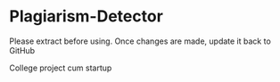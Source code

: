 # Plagiarism-Detector
Please extract before using. Once changes are made, update it back to GitHub 


College project cum startup

